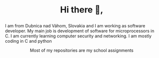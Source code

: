 # <p align="center">Hi there 👋,
I am from Dubnica nad Váhom, Slovakia and I am working as software developer. My main job is development of software for microprocessors in C. I am currently learning computer security and networking. I am mostly coding in C and python</p>
<p align="center">Most of my repositories are my school assignments<p>

<!--
**RomanKuruc/RomanKuruc** is a ✨ _special_ ✨ repository because its `README.md` (this file) appears on your GitHub profile.

Here are some ideas to get you started:

- 🔭 I’m currently working on ...
- 🌱 I’m currently learning ...
- 👯 I’m looking to collaborate on ...
- 🤔 I’m looking for help with ...
- 💬 Ask me about ...
- 📫 How to reach me: ...
- 😄 Pronouns: ...
- ⚡ Fun fact: ...
-->
